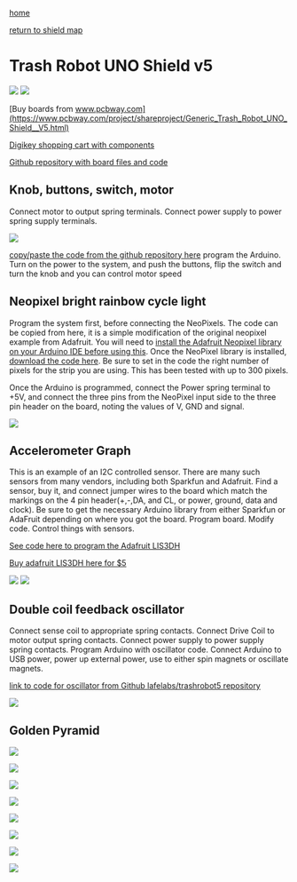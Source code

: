 [home](index.html)

[return to shield map](maps/shield)

# Trash Robot UNO Shield v5

![](https://i.imgur.com/fzFvL7B.jpg)
![](https://i.imgur.com/qy2o8oR.jpg)

[Buy boards from www.pcbway.com](https://www.pcbway.com/project/shareproject/Generic_Trash_Robot_UNO_Shield__V5.html)

[Digikey shopping cart with components](https://www.digikey.com/short/92z70jhr)

[Github repository with board files and code](https://github.com/LafeLabs/trashrobot5/tree/master/boards)

## Knob, buttons, switch, motor

Connect motor to output spring terminals.  Connect power supply to power spring supply terminals.

![](https://i.imgur.com/ooTwwea.jpg)

[copy/paste the code from the github repository here](https://raw.githubusercontent.com/LafeLabs/trashrobot5/master/arduinocode/knob_buttons_motor/knob_buttons_motor.ino) program the Arduino.  Turn on the power to the system, and push the buttons, flip the switch and turn the knob and you can control motor speed

## Neopixel bright rainbow cycle light

Program the system first, before connecting the NeoPixels.  The code can be copied from here, it is a simple modification of the original neopixel example from Adafruit.  You will need to [install the Adafruit Neopixel library on your Arduino IDE before using this](https://learn.adafruit.com/adafruit-neopixel-uberguide/arduino-library-installation).  Once the NeoPixel library is installed, [download the code here](https://raw.githubusercontent.com/LafeLabs/trashrobot5/master/arduinocode/white-led-fades/white-led-fades.ino).  Be sure to set in the code the right number of pixels for the strip you are using.  This has been tested with up to 300 pixels.  

Once the Arduino is programmed, connect the Power spring terminal to +5V, and connect the three pins from the NeoPixel input side to the three pin header on the board, noting the values of V, GND and signal.  

![](https://i.imgur.com/mkrSXRB.jpg)

## Accelerometer Graph

This is an example of an I2C controlled sensor.  There are many such sensors from many vendors, including both Sparkfun and Adafruit.  Find a sensor, buy it, and connect jumper wires to the board which match the markings on the 4 pin header(+,-,DA, and CL, or power, ground, data and clock).  Be sure to get the necessary Arduino library from either Sparkfun or AdaFruit depending on where you got the board.  Program board.  Modify code. Control things with sensors.

[See code here to program the Adafruit LIS3DH](https://raw.githubusercontent.com/LafeLabs/trashrobot5/master/arduinocode/Adafruit_LIS3DH_data_plotting/Adafruit_LIS3DH_data_plotting.ino)

[Buy adafruit LIS3DH here for $5](https://www.adafruit.com/product/2809)

![](https://i.imgur.com/b4vxVvn.jpg)
![](https://i.imgur.com/ZGoIO0U.jpg)

## Double coil feedback oscillator

Connect sense coil to appropriate spring contacts. Connect Drive Coil to motor output spring contacts. Connect power supply to power supply spring contacts.  Program Arduino with oscillator code.  Connect Arduino to USB power, power up external power, use to either spin magnets or oscillate magnets.

[link to code for oscillator from Github lafelabs/trashrobot5 repository](https://raw.githubusercontent.com/LafeLabs/trashrobot5/master/arduinocode/oscillator/oscillator.ino)

![](https://i.imgur.com/UUKVs4u.jpg)

## Golden Pyramid

![](https://i.imgur.com/Rj7pzZx.png)

![](https://i.imgur.com/9S73t3A.jpg)

![](https://i.imgur.com/KNKkTUf.jpg)

![](https://i.imgur.com/JOd7rLB.jpg)

![](https://i.imgur.com/yeHonep.jpg)

![](https://i.imgur.com/605Afs0.jpg)

![](https://i.imgur.com/3OcaYVq.jpg)

![](https://i.imgur.com/1RFYgKx.jpg)



